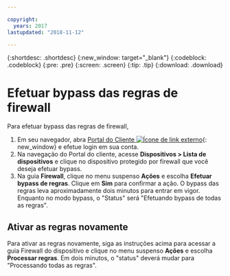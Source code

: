 ```yaml
---

copyright:
  years: 2017
lastupdated: "2018-11-12"

---
```


{:shortdesc: .shortdesc}
{:new_window: target="_blank"}
{:codeblock: .codeblock}
{:pre: .pre}
{:screen: .screen}
{:tip: .tip}
{:download: .download}

# Efetuar bypass das regras de firewall

Para efetuar bypass das regras de firewall, 

1. Em seu navegador, abra [Portal do Cliente ![Ícone de link externo](../../icons/launch-glyph.svg "Ícone de link externo")](https://control.softlayer.com/){: new_window} e efetue login em sua conta.
2. Na navegação do Portal do cliente, acesse **Dispositivos > Lista de
dispositivos** e clique no dispositivo protegido por firewall que você deseja
efetuar bypass.
3.  Na guia **Firewall**, clique no menu suspenso
**Ações** e escolha **Efetuar bypass de regras**. Clique
em **Sim** para confirmar a ação. O bypass das regras leva
aproximadamente dois minutos para entrar em vigor. Enquanto no modo bypass, o "Status"
será "Efetuando bypass de todas as regras".

## Ativar as regras novamente

Para ativar as regras novamente, siga as instruções acima para acessar a guia
Firewall do dispositivo e clique no menu suspenso **Ações** e
escolha **Processar regras**. Em dois minutos, o "status" deverá mudar
para "Processando todas as regras".
